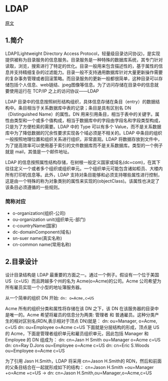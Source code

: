 # LDAP

[原文](http://www.cnblogs.com/obpm/archive/2010/08/28/1811065.html)

## 1.简介

LDAP(Lightweight Directory Access Protocol，轻量级目录访问协议)，是实现提供被称为目录服务的信息服务。目录服务是一种特殊的数据库系统，其专门针对读取，浏览，搜索进行了特定的优化。目录一般用来包含描述性的，基于属性的信息并支持精细复杂的过滤能力。目录一般不支持通用数据库针对大量更新操作需要的复杂事务管理或者回滚策略。而目录服务的更新一般都很简单，这种目录可以存储包括个人信息、web链结、jpeg图像等信息。为了访问存储在目录中的信息就要使用运行在 TCP/IP 之上的访问协议——LDAP

LDAP 目录中的信息按照树形结构组织，具体信息存储在条目（entry）的数据结构中。条目相当于关系数据库中表的记录；条目是具有区别名 DN（Distinguished Name）的属性。DN 用来引用条目，相当于表中的关键字。属性由类型和一个或多个值构成，相当于数据库中的字段由字段名和字段类型构成，只是为了方便检索的需要。LDAP 中的 Type 可以有多个 Value，而不是关系数据库中为了降低数据的冗余性要求实现各个域必须是不相关的。LDAP 中条目的组织一般按照地理位置和组织关系进行组织，非常直观。LDAP 将数据存放到文件中，为了提高效率可以使用基于索引的文件数据库而不是关系数据库。类型的一个例子就是 mail，其值是一个邮件地址。

LDAP 的信息按照属性结构存储，在树根一般定义国家或域名(dc=com)，在其下往往定义一个或者多个组织或组织单元。一个组织单元可能包含诸如柜员、大楼内所有打印机信息等。此外，LDAP 支持对条目能够和必须支持哪些属性进行控制，这是由一个特殊的称为对象类别的属性来实现的(objectClass)。该属性也决定了该条目必须遵循的一些规则。

### 简称对应

- o-organization(组织-公司)
- ou-organization unit(组织单元-部门)
- c-countryName(国家)
- dc-domainComponent(域名)
- sn-suer name(真实名称)
- cn-common name(常用名称)

## 2.目录设计

设计目录结构是 LDAP 最重要的方面之一。通过一个例子。假设有一个位于美国 US（c=US）而且跨越多个州的名为 Acme(o=Acme)的公司。Acme 公司希望为所有雇员实现一个小型的地址簿服务器。

从一个简单的组织 DN 开始: `dn: o=Acme,c=US`

Acme 所有的组织分类和属性将存储在该 DN 之下，该 DN 在该服务器的目录中是唯一的。Acme 希望将雇员的信息分为两类: 管理者 和 普通雇员。这种分类产生的相对区别名(RDN,表示相对于顶点 DN)就是：
dn: ou=Manager, o=Acme, c=US
dn: ou=Employee o=Acme c=US
下面就是分层结构的形成，顶点是 US 的 Acme，下面是管理者组织单元和雇员组织单元，因此包括 Manager 和 Employee 的 DN 组成为：
dn: cn=Jasn H Smith ou=Manager o=Acme c=US
dn: cn=Ray D.Jons ou=Employee o=Acme c=US
dn: cn=Eric S.Woods ou=Employee o=Acme c=US

为了引用 Jasn H.Smith，LDAP 将采用 cn=Jason H.Smith的 RDN，然后和前面的父条目结合在一起就形成如下的结构：
cn=Jason H.Smith
    +ou=Manager
        +o=Acme
            +c=US
-> dn: cn=Jason H.Smith,ou=Manager,o=Acme,c=US